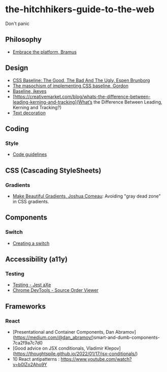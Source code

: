 # the-hitchhikers-guide-to-the-web
Don't panic

## Philosophy
+ [Embrace the platform, Bramus](https://css-tricks.com/embrace-the-platform/)

## Design
+ [CSS Baseline: The Good, The Bad And The Ugly, Espen Brunborg](https://www.smashingmagazine.com/2012/12/css-baseline-the-good-the-bad-and-the-ugly/)
+ [The masochism of implementing CSS baseline, Gordon](http://8gramgorilla.com/the-masochism-of-implementing-css-baseline/)
+ [Baseline, jkeyes](https://github.com/jkeyes/baseline)
+ [https://creativemarket.com/blog/whats-the-difference-between-leading-kerning-and-tracking](What’s the Difference Between Leading, Kerning and Tracking?)
+ [Text decoration](https://css-tricks.com/when-to-avoid-css-text-decoration-shorthand/)

## Coding

### Style
+ [Code guidelines](https://github.com/Kristories/awesome-guidelines)

## CSS (Cascading StyleSheets)

### Gradients
+ [Make Beautiful Gradients, Joshua Comeau](https://www.joshwcomeau.com/css/make-beautiful-gradients/): Avoiding "gray dead zone" in CSS gradients.

## Components

### Switch
+ [Creating a switch](https://web.dev/building-a-switch-component/)

## Accessibility (a11y)

### Testing
+ [Testing - Jest aXe](https://github.com/nickcolley/jest-axe)
+ [Chrome DevTools - Source Order Viewer](https://umaar.com/dev-tips/245-source-order-viewer/)

## Frameworks

### React

+ [Presentational and Container Components, Dan Abramov] (https://medium.com/@dan_abramov/)smart-and-dumb-components-7ca2f9a7c7d0
+ [Good advice on JSX conditionals, Vladimir Klepov] (https://thoughtspile.github.io/2022/01/17/jsx-conditionals/)
+ 10 React antipatterns : https://www.youtube.com/watch?v=b0IZo2Aho9Y